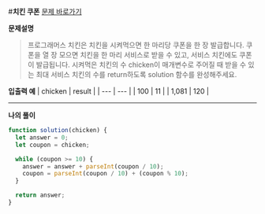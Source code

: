 #**치킨 쿠폰**
[문제 바로가기](https://school.programmers.co.kr/learn/courses/30/lessons/120884)

**문제설명**

> 프로그래머스 치킨은 치킨을 시켜먹으면 한 마리당 쿠폰을 한 장 발급합니다. 쿠폰을 열 장 모으면 치킨을 한 마리 서비스로 받을 수 있고, 서비스 치킨에도 쿠폰이 발급됩니다. 시켜먹은 치킨의 수 chicken이 매개변수로 주어질 때 받을 수 있는 최대 서비스 치킨의 수를 return하도록 solution 함수를 완성해주세요.

**입출력 예**
| chicken | result |
| --- | --- |
| 100 | 11 |
| 1,081 | 120 |

---

**나의 풀이**

```javascript
function solution(chicken) {
  let answer = 0;
  let coupon = chicken;

  while (coupon >= 10) {
    answer = answer + parseInt(coupon / 10);
    coupon = parseInt(coupon / 10) + (coupon % 10);
  }

  return answer;
}
```
